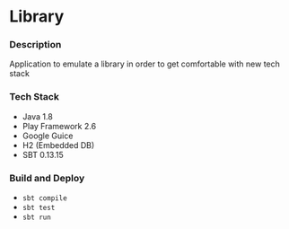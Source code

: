 # Library

### Description
Application to emulate a library in order to get comfortable with new tech stack

### Tech Stack
* Java 1.8
* Play Framework 2.6
* Google Guice
* H2 (Embedded DB)
* SBT 0.13.15

### Build and Deploy
* `sbt compile`
* `sbt test`
* `sbt run` 